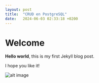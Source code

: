 ```yaml
---
layout: post
title:  "CRUD en PostgreSQL"
date:   2024-06-03 02:33:18 +0200
---
```


# Welcome

**Hello world**, this is my first Jekyll blog post.

I hope you like it!

![alt image](https://raw.githubusercontent.com/sepp30000/Proyecto_Publico/main/Capturas/Certificado.png)
